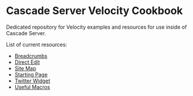 Cascade Server Velocity Cookbook
================================

Dedicated repository for Velocity examples and resources for use inside of Cascade Server.

List of current resources:

* [Breadcrumbs](https://github.com/hannonhill/Velocity-Cookbook/tree/master/Breadcrumbs)
* [Direct Edit](https://github.com/hannonhill/Velocity-Cookbook/tree/master/Direct-Edit)
* [Site Map](https://github.com/hannonhill/Velocity-Cookbook/tree/master/Site-Map)
* [Starting Page](https://github.com/hannonhill/Velocity-Cookbook/tree/master/Starting-Page)
* [Twitter Widget](https://github.com/hannonhill/Velocity-Cookbook/tree/master/Twitter-Widget)
* [Useful Macros](https://github.com/hannonhill/Velocity-Cookbook/tree/master/Macros)

